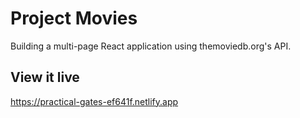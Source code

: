 # Project Movies

Building a multi-page React application using themoviedb.org's API. 


## View it live

https://practical-gates-ef641f.netlify.app
